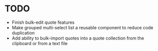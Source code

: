 # TODO

- Finish bulk-edit quote features
- Make grouped multi-select list a reusable component to reduce code duplication
- Add ability to bulk-import quotes into a quote collection from the clipboard or from a text file

